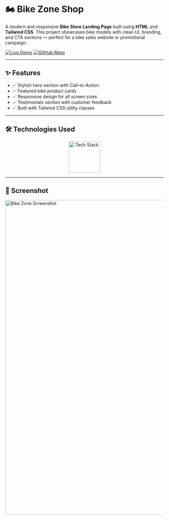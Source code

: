 # 🏍️ Bike Zone Shop

A modern and responsive **Bike Store Landing Page** built using **HTML** and **Tailwind CSS**. This project showcases bike models with clean UI, branding, and CTA sections — perfect for a bike sales website or promotional campaign.

[![Live Demo](https://img.shields.io/badge/🚀_Live_Demo-00C7B7?style=for-the-badge&logo=netlify&logoColor=white)](https://amdadislam01.github.io/Bike-zone-shop/)
[![GitHub Repo](https://img.shields.io/badge/💻_Source_Code-181717?style=for-the-badge&logo=github&logoColor=white)](https://github.com/amdadislam01/Bike-zone-shop)

---

## ✨ Features

- ✅ Stylish hero section with Call-to-Action
- ✅ Featured bike product cards
- ✅ Responsive design for all screen sizes
- ✅ Testimonials section with customer feedback
- ✅ Built with Tailwind CSS utility classes

---

## 🛠️ Technologies Used

<p align="center">
  <img src="https://skillicons.dev/icons?i=html,tailwindcss" alt="Tech Stack" width="100"/>
</p>

---

## 📸 Screenshot

<img src="https://i.postimg.cc/h4LTrzMw/bike-zone-screenshot.png" alt="Bike Zone Screenshot" width="1000"/>


